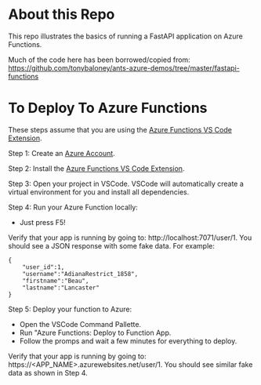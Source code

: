 # About this Repo

This repo illustrates the basics of running a FastAPI application on Azure Functions.

Much of the code here has been borrowed/copied from:  https://github.com/tonybaloney/ants-azure-demos/tree/master/fastapi-functions

# To Deploy To Azure Functions

These steps assume that you are using the [Azure Functions VS Code Extension](https://marketplace.visualstudio.com/items?itemName=ms-azuretools.vscode-azurefunctions).

Step 1:  Create an [Azure Account](https://azure.microsoft.com/en-us/).

Step 2:  Install the [Azure Functions VS Code Extension](https://marketplace.visualstudio.com/items?itemName=ms-azuretools.vscode-azurefunctions).

Step 3:  Open your project in VSCode.  VSCode will automatically create a virtual environment for you and install all dependencies.

Step 4:  Run your Azure Function locally:

  * Just press F5!

Verify that your app is running by going to:  http://localhost:7071/user/1.  You should see a JSON response with some fake data.  For example:
    
    {
        "user_id":1,
        "username":"AdianaRestrict_1858",
        "firstname":"Beau",
        "lastname":"Lancaster"
    }

Step 5:  Deploy your function to Azure:

  * Open the VSCode Command Pallette.
  * Run "Azure Functions:  Deploy to Function App.
  * Follow the promps and wait a few minutes for everything to deploy.

Verify that your app is running by going to:  https://<APP_NAME>.azurewebsites.net/user/1.  You should see similar fake data as shown in Step 4.